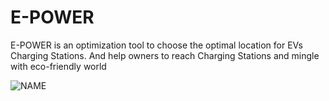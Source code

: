 # E-POWER
E-POWER is an optimization tool to choose the optimal location for EVs Charging Stations. And help owners to reach Charging Stations and mingle with eco-friendly world

![NAME](https://user-images.githubusercontent.com/78752052/199076510-76e3400b-2dca-46b2-86ff-f5c5867593ab.png)
